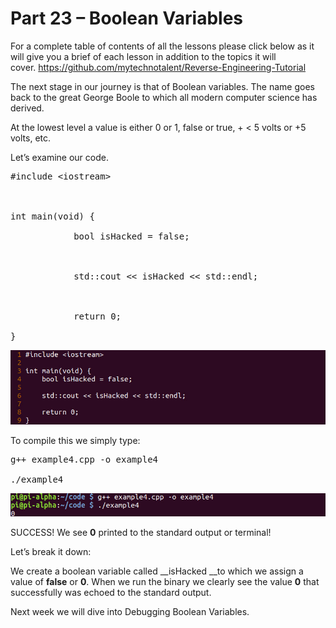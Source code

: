 # Part 23 – Boolean Variables

For a complete table of contents of all the lessons please click below as it will give you a brief of each lesson in addition to the topics it will cover.&nbsp;https://github.com/mytechnotalent/Reverse-Engineering-Tutorial

The next stage in our journey is that of Boolean variables.&nbsp;The name goes back to the great George Boole to which all modern computer science has derived.&nbsp;

At the lowest level a value is either 0 or 1, false or true, + &lt; 5 volts or +5 volts, etc.

Let’s examine our code.

<pre spellcheck="false">#include &lt;iostream&gt;

&nbsp;

int main(void) {

&nbsp;&nbsp;&nbsp;&nbsp;&nbsp;&nbsp;&nbsp;&nbsp;&nbsp;&nbsp;&nbsp; bool isHacked = false;

&nbsp;

&nbsp;&nbsp;&nbsp;&nbsp;&nbsp;&nbsp;&nbsp;&nbsp;&nbsp;&nbsp;&nbsp; std::cout &lt;&lt; isHacked &lt;&lt; std::endl;

&nbsp;

&nbsp;&nbsp;&nbsp;&nbsp;&nbsp;&nbsp;&nbsp;&nbsp;&nbsp;&nbsp;&nbsp; return 0;

}
</pre>

<div class="slate-resizable-image-embed slate-image-embed__resize-full-width"><img src="/imgs/1520192758105.jpg"/></div>

To compile this we simply type:

<pre spellcheck="false">g++ example4.cpp -o example4

./example4
</pre>

<div class="slate-resizable-image-embed slate-image-embed__resize-full-width"><img src="/imgs/1520196655358.jpg"/></div>

SUCCESS!&nbsp;We see __0__ printed to the standard output or terminal!

Let’s break it down:

We create a boolean variable called __isHacked __to which we assign a value of __false__ or __0__.&nbsp;When we run the binary we clearly see the value __0__ that successfully was echoed to the standard output.

Next week we will dive into Debugging Boolean Variables.
